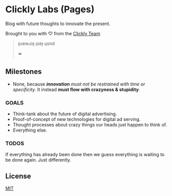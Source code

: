 # Clickly Labs (Pages)

Blog with future thoughts to innovate the present.

Brought to you with ♡ from the [Clickly Team](https://clickly.co)

> pɹɐʍɹoɟ ʇsɐɟ ɥsnd
>
> :fast_forward:

## Milestones

- None, because _**innovation** must not be restrained with time or specificity._ It instead **must flow with crazyness & stupidity**.

### GOALS

* Think-tank about the future of digital advertising.
* Proof-of-concept of new technologies for digital ad serving.
* Thought processes about crazy things our heads just happen to think of.
* Everything else.


### TODOS

If everything has already been done then we guess everything is waiting to be done again. Just differently.


## License

[MIT](http://opensource.org/licenses/MIT)
